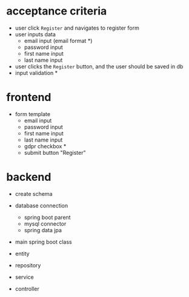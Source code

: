 # acceptance criteria
- user click `Register` and navigates to register form
- user inputs data
    - email input (email format *) 
    - password input
    - first name input
    - last name input
- user clicks the `Register` button, and the user should be saved in db
- input validation *

# frontend
- form template
  - email input
  - password input
  - first name input
  - last name input
  - gdpr checkbox *
  - submit button "Register"

# backend
- create schema
- database connection
    - spring boot parent
    - mysql connector 
    - spring data jpa

- main spring boot class
- entity
- repository
- service
- controller
